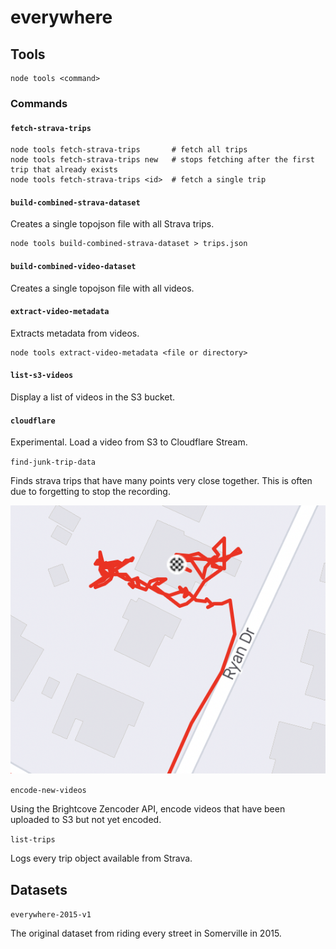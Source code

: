 # everywhere

## Tools

```
node tools <command>
```

### Commands

#### `fetch-strava-trips`

```shell
node tools fetch-strava-trips       # fetch all trips
node tools fetch-strava-trips new   # stops fetching after the first trip that already exists
node tools fetch-strava-trips <id>  # fetch a single trip
```

#### `build-combined-strava-dataset`

Creates a single topojson file with all Strava trips.

```shell
node tools build-combined-strava-dataset > trips.json
```

#### `build-combined-video-dataset`

Creates a single topojson file with all videos.

#### `extract-video-metadata`

Extracts metadata from videos.

```shell
node tools extract-video-metadata <file or directory>
```

#### `list-s3-videos`

Display a list of videos in the S3 bucket.

#### `cloudflare`

Experimental. Load a video from S3 to Cloudflare Stream.

`find-junk-trip-data`

Finds strava trips that have many points very close together. This is often due to forgetting to stop the recording.

![forgot](docs/forgot-to-stop-trip.png)

`encode-new-videos`

Using the Brightcove Zencoder API, encode videos that have been uploaded to S3 but not yet encoded.

`list-trips`

Logs every trip object available from Strava.

## Datasets

`everywhere-2015-v1`

The original dataset from riding every street in Somerville in 2015.

```

```
